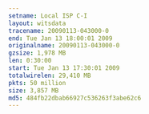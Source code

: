 ```yaml
---
setname: Local ISP C-I
layout: witsdata
tracename: 20090113-043000-0
end: Tue Jan 13 18:00:01 2009
originalname: 20090113-043000-0
gzsize: 1,978 MB
len: 0:30:00
start: Tue Jan 13 17:30:01 2009
totalwirelen: 29,410 MB
pkts: 50 million
size: 3,857 MB
md5: 484fb22dbab66927c536263f3abe62c6
---
```

